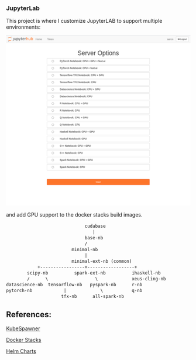 ### JupyterLab

This project is where I customize JupyterLAB to support multiple environments:

![JLab Login](jlablogin.png)

and add GPU support to the docker stacks build images.



                                  cudabase
                                     |
                                  base-nb
                                  /       
                             minimal-nb              
                                  |
                             minimal-ext-nb (common)
                +-----------------+------------------+
            scipy-nb          spark-ext-nb          ihaskell-nb          
            /      \                  \             xeus-cling-nb
	datascience-nb  tensorflow-nb   pyspark-nb      r-nb
    pytorch-nb            |             \           q-nb
                         tfx-nb      all-spark-nb
                                     
                                               
           
                     



References:
---
[KubeSpawner](https://jupyterhub-kubespawner.readthedocs.io/en/latest/overview.html)

[Docker Stacks](http://jupyter-docker-stacks.readthedocs.io/en/latest/)

[Helm Charts](https://jupyterhub.github.io/helm-chart/)